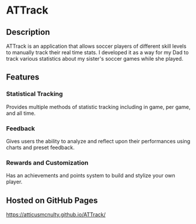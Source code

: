 # ATTrack
## Description
ATTrack is an application that allows soccer players of different skill levels to manually track their real time stats. I developed it as a way for my Dad to track various statistics about my sister's soccer games while she played.

## Features
### Statistical Tracking
Provides multiple methods of statistic tracking including in game, per game, and all time. 

### Feedback
Gives users the ability to analyze and reflect upon their performances using charts and preset feedback. 

### Rewards and Customization
Has an achievements and points system to build and stylize your own player.

## Hosted on GitHub Pages
https://atticusmcnulty.github.io/ATTrack/
